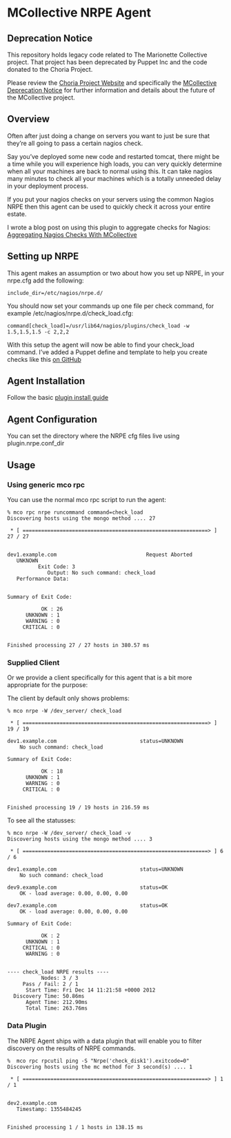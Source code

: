 # MCollective NRPE Agent

## Deprecation Notice

This repository holds legacy code related to The Marionette Collective project.  That project has been deprecated by Puppet Inc and the code donated to the Choria Project.

Please review the [Choria Project Website](https://choria.io) and specifically the [MCollective Deprecation Notice](https://choria.io/mcollective) for further information and details about the future of the MCollective project.

## Overview

Often after just doing a change on servers you want to just be sure that they’re all going to pass a certain nagios check.

Say you’ve deployed some new code and restarted tomcat, there might be a time while you will experience high loads, you can very quickly determine when all your machines are back to normal using this. It can take nagios many minutes to check all your machines which is a totally unneeded delay in your deployment process.

If you put your nagios checks on your servers using the common Nagios NRPE then this agent can be used to quickly check it across your entire estate.

I wrote a blog post on using this plugin to aggregate checks for Nagios: [Aggregating Nagios Checks With MCollective](http://www.devco.net/archives/2010/07/03/aggregating_nagios_checks_with_mcollective.php)

## Setting up NRPE
This agent makes an assumption or two about how you set up NRPE, in your nrpe.cfg add the following:

```
include_dir=/etc/nagios/nrpe.d/
```

You should now set your commands up one file per check command, for example /etc/nagios/nrpe.d/check_load.cfg:

```
command[check_load]=/usr/lib64/nagios/plugins/check_load -w 1.5,1.5,1.5 -c 2,2,2
```

With this setup the agent will now be able to find your check_load command.
I’ve added a Puppet define and template to help you create checks like this [on GitHub](http://github.com/puppetlabs/mcollective-plugins/tree/master/agent/nrpe/puppet/)

## Agent Installation
Follow the basic [plugin install guide](http://projects.puppetlabs.com/projects/mcollective-plugins/wiki/InstalingPlugins)

## Agent Configuration
You can set the directory where the NRPE cfg files live using plugin.nrpe.conf_dir

## Usage
### Using generic mco rpc
You can use the normal mco rpc script to run the agent:

```
% mco rpc nrpe runcommand command=check_load
Discovering hosts using the mongo method .... 27

 * [ ============================================================> ] 27 / 27


dev1.example.com                             Request Aborted
   UNKNOWN
          Exit Code: 3
             Output: No such command: check_load
   Performance Data:


Summary of Exit Code:

           OK : 26
      UNKNOWN : 1
      WARNING : 0
     CRITICAL : 0


Finished processing 27 / 27 hosts in 380.57 ms
```

### Supplied Client
Or we provide a client specifically for this agent that is a bit more appropriate for the purpose:

The client by default only shows problems:

```
% mco nrpe -W /dev_server/ check_load

 * [ ============================================================> ] 19 / 19

dev1.example.com                           status=UNKNOWN
    No such command: check_load

Summary of Exit Code:

           OK : 18
      UNKNOWN : 1
      WARNING : 0
     CRITICAL : 0


Finished processing 19 / 19 hosts in 216.59 ms
```

To see all the statusses:

```
% mco nrpe -W /dev_server/ check_load -v
Discovering hosts using the mongo method .... 3

 * [ ============================================================> ] 6 / 6

dev1.example.com                           status=UNKNOWN
    No such command: check_load

dev9.example.com                           status=OK
    OK - load average: 0.00, 0.00, 0.00

dev7.example.com                           status=OK
    OK - load average: 0.00, 0.00, 0.00

Summary of Exit Code:

           OK : 2
      UNKNOWN : 1
     CRITICAL : 0
      WARNING : 0


---- check_load NRPE results ----
           Nodes: 3 / 3
     Pass / Fail: 2 / 1
      Start Time: Fri Dec 14 11:21:58 +0000 2012
  Discovery Time: 50.86ms
      Agent Time: 212.90ms
      Total Time: 263.76ms
```

### Data Plugin

The NRPE Agent ships with a data plugin that will enable you to filter discovery on the results of NRPE commands.

```
%  mco rpc rpcutil ping -S "Nrpe('check_disk1').exitcode=0"
Discovering hosts using the mc method for 3 second(s) .... 1

 * [ ============================================================> ] 1 / 1


dev2.example.com
   Timestamp: 1355484245


Finished processing 1 / 1 hosts in 138.15 ms
```
